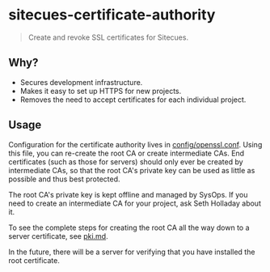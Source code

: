 # sitecues-certificate-authority

> Create and revoke SSL certificates for Sitecues.

## Why?

 - Secures development infrastructure.
 - Makes it easy to set up HTTPS for new projects.
 - Removes the need to accept certificates for each individual project.

## Usage

Configuration for the certificate authority lives in [config/openssl.conf](https://bitbucket.org/ai_squared/sitecues-certificate-authority/src/master/config/openssl.conf). Using this file, you can re-create the root CA or create intermediate CAs. End certificates (such as those for servers) should only ever be created by intermediate CAs, so that the root CA's private key can be used as little as possible and thus best protected.

The root CA's private key is kept offline and managed by SysOps. If you need to create an intermediate CA for your project, ask Seth Holladay about it.

To see the complete steps for creating the root CA all the way down to a server certificate, see [pki.md](https://bitbucket.org/ai_squared/sitecues-certificate-authority/src/master/pki.md).

In the future, there will be a server for verifying that you have installed the root certificate.
